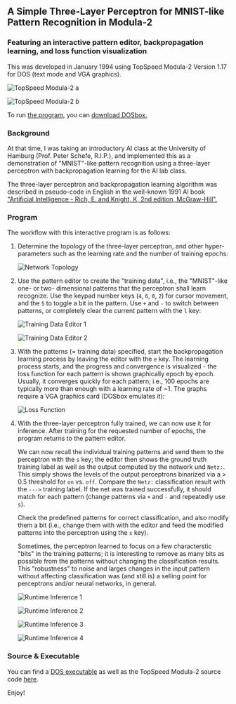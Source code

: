 ## A Simple Three-Layer Perceptron for MNIST-like Pattern Recognition in Modula-2

### Featuring an interactive pattern editor, backpropagation learning, and loss function visualization

This was developed in January 1994 using TopSpeed Modula-2 Version
1.17 for DOS (text mode and VGA graphics).

![TopSpeed Modula-2 a](pics/Capture-1.png)

![TopSpeed Modula-2 b](pics/Capture-2.png)

To run [the program](m2/NEURONAL.EXE), you can [download
DOSbox.](https://www.dosbox.com/download.php?main=1)

### Background

At that time, I was taking an introductory AI class at the University
of Hamburg (Prof. Peter Schefe, R.I.P.), and implemented this as a
demonstration of "MNIST"-like pattern recognition using a three-layer
perceptron with backpropagation learning for the AI lab class.

The three-layer perceptron and backpropagation learning algorithm was
described in pseudo-code in English in the well-known 1991 AI book
["Artificial Intelligence - Rich, E. and Knight, K, 2nd edition,
McGraw-Hill".](https://books.google.com/books/about/Artificial_Intelligence.html?id=6P6jPwAACAAJ)

### Program 

The workflow with this interactive program is as follows: 

1. Determine the topology of the three-layer perceptron, and other
   hyper-parameters such as the learning rate and the number of training
   epochs: 

   ![Network Topology](pics/Capture-8.png)

2. Use the pattern editor to create the "training data", i.e., the "MNIST"-like one- or two-
   dimensional patterns that the perceptron shall learn recognize. Use the keypad number keys
   (`4`, `6`, `8`, `2`) for cursor movement, and the `5` to toggle a bit in the pattern.
   Use `+` and `-` to switch between patterns, or completely clear the current pattern
   with the `l` key: 

   ![Training Data Editor 1](pics/Capture-9.png)

   ![Training Data Editor 2](pics/Capture-10.png)

4. With the patterns (= training data) specified, start the backpropagation learning
   process by leaving the editor with the `e` key. The learning process starts, and
   the progress and convergence is visualized - the loss function for each pattern
   is shown graphically epoch by epoch. Usually, it converges quickly for each
   pattern; i.e., 100 epochs are typically more than enough with a learning rate of ~1. 
   The graphs require a VGA graphics card (DOSbox emulates it): 

   ![Loss Function](pics/Capture-11.png)

6. With the three-layer perceptron fully trained, we can now use it for  inference.
   After training for the requested number of epochs, the program returns to the pattern editor.

   We can now recall the individual training patterns and send them to the
   perceptron with the `s` key; the editor then shows 
   the ground truth training label as well as the output computed by the
   network und `Netz:`. This simply shows the levels of the output perceptrons
   binarized via a > 0.5 threshold for `on` vs. `off`. Compare the `Netz:`
   classification result with the `--->` training label. If the net
   was trained successfully, it should match for each pattern (change patterns
   via `+` and `-` and repeatedly use `s`).
   
   Check the predefined patterns for correct classification, and also 
   modify them a bit (i.e., change them with with the editor and feed the
   modified patterns into the perceptron using the `s` key). 

   Sometimes, the perceptron learned to focus on a few characterstic
   "bits" in the training patterns; it is interesting to remove as many bits as
   possible from the patterns without changing the classification
   results. This "robustness" to noise and larges changes in the input pattern 
   without affecting classification was (and still is) a selling point 
   for perceptrons and/or neural networks, in general. 

   ![Runtime Inference 1](pics/Capture-12.png)

   ![Runtime Inference 2](pics/Capture-16.png)

   ![Runtime Inference 3](pics/Capture-18.png)

   ![Runtime Inference 4](pics/Capture-20.png)

### Source & Executable 

You can find a [DOS executable](m2/NEURONAL.EXE) as well as the
TopSpeed Modula-2 source code [here](m2/NEURONAL.MOD).

Enjoy! 




